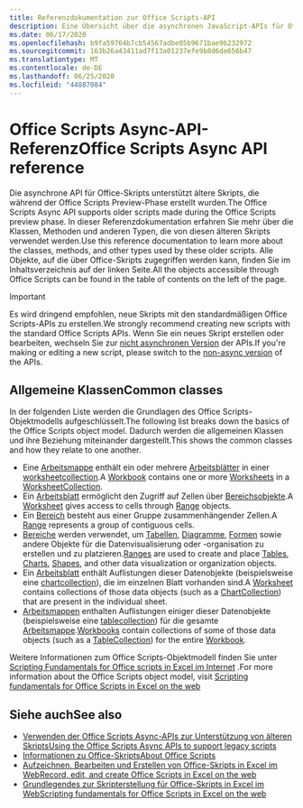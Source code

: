 ```yaml
---
title: Referenzdokumentation zur Office Scripts-API
description: Eine Übersicht über die asynchronen JavaScript-APIs für Office-Skripts.
ms.date: 06/17/2020
ms.openlocfilehash: b9fa59764b7cb54567adbe05b9671bae9b232972
ms.sourcegitcommit: 163b26a43411ad7f13a01237efe9b8d6de656b47
ms.translationtype: MT
ms.contentlocale: de-DE
ms.lasthandoff: 06/25/2020
ms.locfileid: "44887084"
---
```

# <a name="office-scripts-async-api-reference"></a><span data-ttu-id="28705-103">Office Scripts Async-API-Referenz</span><span class="sxs-lookup"><span data-stu-id="28705-103">Office Scripts Async API reference</span></span>

<span data-ttu-id="28705-104">Die asynchrone API für Office-Skripts unterstützt ältere Skripts, die während der Office Scripts Preview-Phase erstellt wurden.</span><span class="sxs-lookup"><span data-stu-id="28705-104">The Office Scripts Async API supports older scripts made during the Office Scripts preview phase.</span></span> <span data-ttu-id="28705-105">In dieser Referenzdokumentation erfahren Sie mehr über die Klassen, Methoden und anderen Typen, die von diesen älteren Skripts verwendet werden.</span><span class="sxs-lookup"><span data-stu-id="28705-105">Use this reference documentation to learn more about the classes, methods, and other types used by these older scripts.</span></span> <span data-ttu-id="28705-106">Alle Objekte, auf die über Office-Skripts zugegriffen werden kann, finden Sie im Inhaltsverzeichnis auf der linken Seite.</span><span class="sxs-lookup"><span data-stu-id="28705-106">All the objects accessible through Office Scripts can be found in the table of contents on the left of the page.</span></span>

> [!IMPORTANT]
> <span data-ttu-id="28705-107">Es wird dringend empfohlen, neue Skripts mit den standardmäßigen Office Scripts-APIs zu erstellen.</span><span class="sxs-lookup"><span data-stu-id="28705-107">We strongly recommend creating new scripts with the standard Office Scripts APIs.</span></span> <span data-ttu-id="28705-108">Wenn Sie ein neues Skript erstellen oder bearbeiten, wechseln Sie zur [nicht asynchronen Version](?view=office-scripts) der APIs.</span><span class="sxs-lookup"><span data-stu-id="28705-108">If you're making or editing a new script, please switch to the [non-async version](?view=office-scripts) of the APIs.</span></span>

## <a name="common-classes"></a><span data-ttu-id="28705-109">Allgemeine Klassen</span><span class="sxs-lookup"><span data-stu-id="28705-109">Common classes</span></span>

<span data-ttu-id="28705-110">In der folgenden Liste werden die Grundlagen des Office Scripts-Objektmodells aufgeschlüsselt.</span><span class="sxs-lookup"><span data-stu-id="28705-110">The following list breaks down the basics of the Office Scripts object model.</span></span> <span data-ttu-id="28705-111">Dadurch werden die allgemeinen Klassen und ihre Beziehung miteinander dargestellt.</span><span class="sxs-lookup"><span data-stu-id="28705-111">This shows the common classes and how they relate to one another.</span></span>

- <span data-ttu-id="28705-112">Eine [Arbeitsmappe](/javascript/api/office-scripts/excel/excelscript.workbook) enthält ein oder mehrere [Arbeitsblätter](/javascript/api/office-scripts/excel/excelscript.worksheet) in einer [worksheetcollection](/javascript/api/office-scripts/excel/excelscript.worksheetcollection).</span><span class="sxs-lookup"><span data-stu-id="28705-112">A [Workbook](/javascript/api/office-scripts/excel/excelscript.workbook) contains one or more [Worksheets](/javascript/api/office-scripts/excel/excelscript.worksheet) in a [WorksheetCollection](/javascript/api/office-scripts/excel/excelscript.worksheetcollection).</span></span>
- <span data-ttu-id="28705-113">Ein [Arbeitsblatt](/javascript/api/office-scripts/excel/excelscript.worksheet) ermöglicht den Zugriff auf Zellen über [Bereichsobjekte](/javascript/api/office-scripts/excel/excelscript.range).</span><span class="sxs-lookup"><span data-stu-id="28705-113">A [Worksheet](/javascript/api/office-scripts/excel/excelscript.worksheet) gives access to cells through [Range](/javascript/api/office-scripts/excel/excelscript.range) objects.</span></span>
- <span data-ttu-id="28705-114">Ein [Bereich](/javascript/api/office-scripts/excel/excelscript.range) besteht aus einer Gruppe zusammenhängender Zellen.</span><span class="sxs-lookup"><span data-stu-id="28705-114">A [Range](/javascript/api/office-scripts/excel/excelscript.range) represents a group of contiguous cells.</span></span>
- <span data-ttu-id="28705-115">[Bereiche](/javascript/api/office-scripts/excel/excelscript.range) werden verwendet, um [Tabellen](/javascript/api/office-scripts/excel/excelscript.table), [Diagramme](/javascript/api/office-scripts/excel/excelscript.chart), [Formen](/javascript/api/office-scripts/excel/excelscript.shape) sowie andere Objekte für die Datenvisualisierung oder -organisation zu erstellen und zu platzieren.</span><span class="sxs-lookup"><span data-stu-id="28705-115">[Ranges](/javascript/api/office-scripts/excel/excelscript.range) are used to create and place [Tables](/javascript/api/office-scripts/excel/excelscript.table), [Charts](/javascript/api/office-scripts/excel/excelscript.chart), [Shapes](/javascript/api/office-scripts/excel/excelscript.shape), and other data visualization or organization objects.</span></span>
- <span data-ttu-id="28705-116">Ein [Arbeitsblatt](/javascript/api/office-scripts/excel/excelscript.worksheet) enthält Auflistungen dieser Datenobjekte (beispielsweise eine [chartcollection](/javascript/api/office-scripts/excel/excelscript.chartcollection)), die im einzelnen Blatt vorhanden sind.</span><span class="sxs-lookup"><span data-stu-id="28705-116">A [Worksheet](/javascript/api/office-scripts/excel/excelscript.worksheet) contains collections of those data objects (such as a [ChartCollection](/javascript/api/office-scripts/excel/excelscript.chartcollection)) that are present in the individual sheet.</span></span>
- <span data-ttu-id="28705-117">[Arbeitsmappen](/javascript/api/office-scripts/excel/excelscript.workbook) enthalten Auflistungen einiger dieser Datenobjekte (beispielsweise eine [tablecollection](/javascript/api/office-scripts/excel/excelscript.tablecollection)) für die gesamte [Arbeitsmappe](/javascript/api/office-scripts/excel/excelscript.workbook).</span><span class="sxs-lookup"><span data-stu-id="28705-117">[Workbooks](/javascript/api/office-scripts/excel/excelscript.workbook) contain collections of some of those data objects (such as a [TableCollection](/javascript/api/office-scripts/excel/excelscript.tablecollection)) for the entire [Workbook](/javascript/api/office-scripts/excel/excelscript.workbook).</span></span>

<span data-ttu-id="28705-118">Weitere Informationen zum Office Scripts-Objektmodell finden Sie unter [Scripting Fundamentals for Office scripts in Excel im Internet](/office/dev/scripts/develop/scripting-fundamentals) .</span><span class="sxs-lookup"><span data-stu-id="28705-118">For more information about the Office Scripts object model, visit [Scripting fundamentals for Office Scripts in Excel on the web](/office/dev/scripts/develop/scripting-fundamentals)</span></span>

## <a name="see-also"></a><span data-ttu-id="28705-119">Siehe auch</span><span class="sxs-lookup"><span data-stu-id="28705-119">See also</span></span>

- [<span data-ttu-id="28705-120">Verwenden der Office Scripts Async-APIs zur Unterstützung von älteren Skripts</span><span class="sxs-lookup"><span data-stu-id="28705-120">Using the Office Scripts Async APIs to support legacy scripts</span></span>](/office/dev/scripts/develop/excel-async-model)
- [<span data-ttu-id="28705-121">Informationen zu Office-Skripts</span><span class="sxs-lookup"><span data-stu-id="28705-121">About Office Scripts</span></span>](/office/dev/scripts/overview/excel)
- [<span data-ttu-id="28705-122">Aufzeichnen, Bearbeiten und Erstellen von Office-Skripts in Excel im Web</span><span class="sxs-lookup"><span data-stu-id="28705-122">Record, edit, and create Office Scripts in Excel on the web</span></span>](/office/dev/scripts/tutorials/excel-tutorial)
- [<span data-ttu-id="28705-123">Grundlegendes zur Skripterstellung für Office-Skripts in Excel im Web</span><span class="sxs-lookup"><span data-stu-id="28705-123">Scripting fundamentals for Office Scripts in Excel on the web</span></span>](/office/dev/scripts/develop/scripting-fundamentals)
